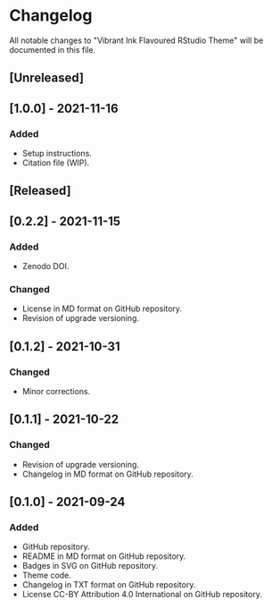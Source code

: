 # Changelog
All notable changes to "Vibrant Ink Flavoured RStudio Theme" will be documented in this file.

## [Unreleased]

## [1.0.0] - 2021-11-16
### Added
- Setup instructions.
- Citation file (WIP).

## [Released]

## [0.2.2] - 2021-11-15
### Added
- Zenodo DOI.
### Changed
- License in MD format on GitHub repository.
- Revision of upgrade versioning.

## [0.1.2] - 2021-10-31
### Changed
- Minor corrections.

## [0.1.1] - 2021-10-22
### Changed
- Revision of upgrade versioning.
- Changelog in MD format on GitHub repository.

## [0.1.0] - 2021-09-24
### Added
- GitHub repository.
- README in MD format on GitHub repository.
- Badges in SVG on GitHub repository.
- Theme code.
- Changelog in TXT format on GitHub repository.
- License CC-BY Attribution 4.0 International on GitHub repository.